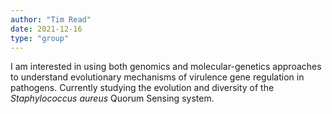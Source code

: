 ```yaml
---
author: "Tim Read"
date: 2021-12-16
type: "group"
---
```

I am interested in using both genomics and molecular-genetics approaches to understand evolutionary mechanisms of virulence gene regulation in pathogens. Currently studying the evolution and diversity of the *Staphylococcus aureus* Quorum Sensing system.
